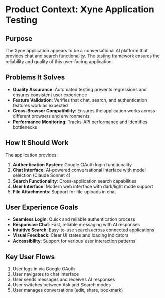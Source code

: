 # Product Context: Xyne Application Testing

## Purpose
The Xyne application appears to be a conversational AI platform that provides chat and search functionality. The testing framework ensures the reliability and quality of this user-facing application.

## Problems It Solves
- **Quality Assurance**: Automated testing prevents regressions and ensures consistent user experience
- **Feature Validation**: Verifies that chat, search, and authentication features work as expected
- **Cross-Browser Compatibility**: Ensures the application works across different browsers and environments
- **Performance Monitoring**: Tracks API performance and identifies bottlenecks

## How It Should Work
The application provides:
1. **Authentication System**: Google OAuth login functionality
2. **Chat Interface**: AI-powered conversational interface with model selection (Claude Sonnet 4)
3. **Search Functionality**: Cross-application search capabilities
4. **User Interface**: Modern web interface with dark/light mode support
5. **File Attachments**: Support for file uploads in chat

## User Experience Goals
- **Seamless Login**: Quick and reliable authentication process
- **Responsive Chat**: Fast, reliable messaging with AI responses
- **Intuitive Search**: Easy-to-use search across connected applications
- **Visual Feedback**: Clear UI states and loading indicators
- **Accessibility**: Support for various user interaction patterns

## Key User Flows
1. User logs in via Google OAuth
2. User navigates to chat interface
3. User sends messages and receives AI responses
4. User switches between Ask and Search modes
5. User manages conversations (edit, share, bookmark)
